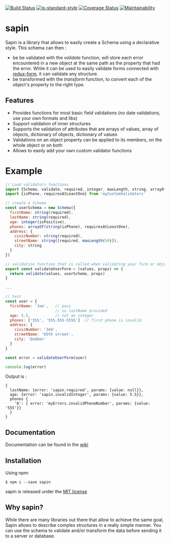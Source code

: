 [![Build Status](https://travis-ci.org/bourbest/sapin.svg?branch=master)](https://travis-ci.org/bourbest/sapin)
[![js-standard-style](https://img.shields.io/badge/code%20style-standard-brightgreen.svg)](http://standardjs.com)
[![Coverage Status](https://coveralls.io/repos/github/bourbest/sapin/badge.svg?branch=master)](https://coveralls.io/github/bourbest/sapin?branch=master)
[![Maintainability](https://api.codeclimate.com/v1/badges/abca65344775ccc8b3bf/maintainability)](https://codeclimate.com/github/bourbest/sapin/maintainability)

# sapin
Sapin is a library that allows to easily create a Schema using a declarative style. This schema can then :
* be be validated with the _validate_ function, will store each error encountered in a new object at the same path as the property that had the error. While it can be used to easily validate forms connected with [redux-form](https://redux-form.com), it can validate any structure.
* be transformed with the _transform_ function, to convert each of the object's property to the right type.

## Features
* Provides functions for most basic field validations (no date validations, use your own formats and libs)
* Support validation of inner structures
* Supports the validation of attributes that are arrays of values, array of objects, dictionary of objects, dictionary of values
* Validations on an object property can be applied to its members, on the whole object or on both
* Allows to easily add your own custom validator functions

# Example
```js
// Load validators functions
import {Schema, validate, required, integer, maxLength, string, arrayOf, isPositive} from 'sapin'
import {isPhone, requiresAtLeastOne} from 'myCustomValidators'

// create a Schema
const userSchema = new Schema({
  firstName: string(required),
  lastName: string(required),
  age: integer(isPositive),
  phones: arrayOf(string(isPhone), requiresAtLeastOne),
  address: {
    civicNumber: string(required),
    streetName: string([required, maxLength(50)]),
    city: string
  }
})

// validation function that is called when validating your form or object
export const validateUserForm = (values, props) => {
  return validate(values, userSchema, props)
}

...

// test
const user = {
  firstName: 'Joe',   // pass
                      // no lastName provided
  age: 5.5,           // not an integer
  phones: ['555', '555-555-5555']  // first phone is invalid
  address: {
    civicNumber: '344',
    streetName: '65th street',
    city: 'Québec'
  }
}

const error = validateUserForm(user)

console.log(error)
```

Output is :
```shell
{
  lastName: {error: 'sapin.required', params: {value: null}},
  age: {error: 'sapin.invalidInteger', params: {value: 5.5}},
  phones {
    '0': { error: 'myErrors.invalidPhoneNumber', params: {value: '555'}}
  }
}
```
## Documentation
Documentation can be found in the [wiki](https://github.com/bourbest/sapin/wiki)

## Installation

Using npm:
```shell
$ npm i --save sapin
```

sapin is released under the [MIT license](https://github.com/bourbest/sapin/blob/master/LICENSE)

## Why sapin?
While there are many libraries out there that allow to achieve the same goal, Sapin allows to describe complex structures
in a really simple manner. You can use the schema to validate and/or transform the data before sending it to a server or database.

